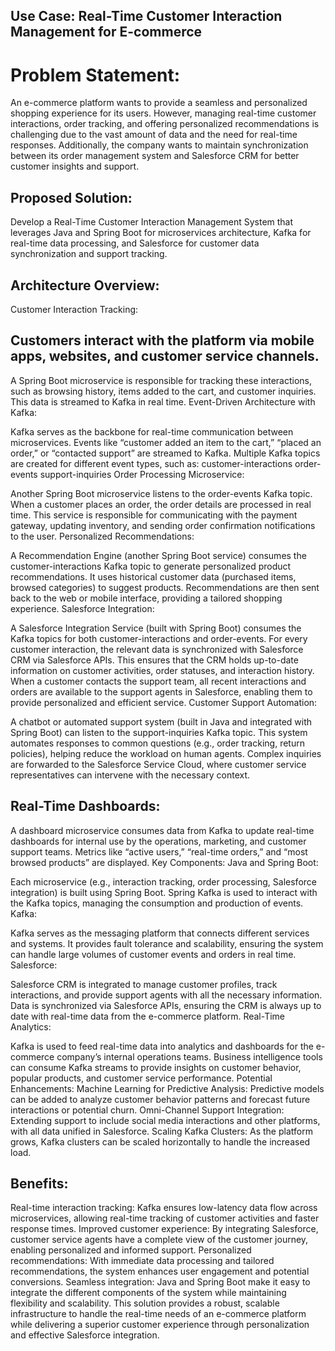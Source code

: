 ## Use Case: Real-Time Customer Interaction Management for E-commerce
# Problem Statement:
An e-commerce platform wants to provide a seamless and personalized shopping experience for its users. However, managing real-time customer interactions, order tracking, and offering personalized recommendations is challenging due to the vast amount of data and the need for real-time responses. Additionally, the company wants to maintain synchronization between its order management system and Salesforce CRM for better customer insights and support.

## Proposed Solution:
Develop a Real-Time Customer Interaction Management System that leverages Java and Spring Boot for microservices architecture, Kafka for real-time data processing, and Salesforce for customer data synchronization and support tracking.

## Architecture Overview:
Customer Interaction Tracking:

## Customers interact with the platform via mobile apps, websites, and customer service channels.
A Spring Boot microservice is responsible for tracking these interactions, such as browsing history, items added to the cart, and customer inquiries. This data is streamed to Kafka in real time.
Event-Driven Architecture with Kafka:

Kafka serves as the backbone for real-time communication between microservices. Events like “customer added an item to the cart,” “placed an order,” or “contacted support” are streamed to Kafka.
Multiple Kafka topics are created for different event types, such as:
customer-interactions
order-events
support-inquiries
Order Processing Microservice:

Another Spring Boot microservice listens to the order-events Kafka topic. When a customer places an order, the order details are processed in real time.
This service is responsible for communicating with the payment gateway, updating inventory, and sending order confirmation notifications to the user.
Personalized Recommendations:

A Recommendation Engine (another Spring Boot service) consumes the customer-interactions Kafka topic to generate personalized product recommendations. It uses historical customer data (purchased items, browsed categories) to suggest products.
Recommendations are then sent back to the web or mobile interface, providing a tailored shopping experience.
Salesforce Integration:

A Salesforce Integration Service (built with Spring Boot) consumes the Kafka topics for both customer-interactions and order-events.
For every customer interaction, the relevant data is synchronized with Salesforce CRM via Salesforce APIs. This ensures that the CRM holds up-to-date information on customer activities, order statuses, and interaction history.
When a customer contacts the support team, all recent interactions and orders are available to the support agents in Salesforce, enabling them to provide personalized and efficient service.
Customer Support Automation:

A chatbot or automated support system (built in Java and integrated with Spring Boot) can listen to the support-inquiries Kafka topic. This system automates responses to common questions (e.g., order tracking, return policies), helping reduce the workload on human agents.
Complex inquiries are forwarded to the Salesforce Service Cloud, where customer service representatives can intervene with the necessary context.
## Real-Time Dashboards:

A dashboard microservice consumes data from Kafka to update real-time dashboards for internal use by the operations, marketing, and customer support teams.
Metrics like “active users,” “real-time orders,” and “most browsed products” are displayed.
Key Components:
Java and Spring Boot:

Each microservice (e.g., interaction tracking, order processing, Salesforce integration) is built using Spring Boot.
Spring Kafka is used to interact with the Kafka topics, managing the consumption and production of events.
Kafka:

Kafka serves as the messaging platform that connects different services and systems. It provides fault tolerance and scalability, ensuring the system can handle large volumes of customer events and orders in real time.
Salesforce:

Salesforce CRM is integrated to manage customer profiles, track interactions, and provide support agents with all the necessary information.
Data is synchronized via Salesforce APIs, ensuring the CRM is always up to date with real-time data from the e-commerce platform.
Real-Time Analytics:

Kafka is used to feed real-time data into analytics and dashboards for the e-commerce company’s internal operations teams.
Business intelligence tools can consume Kafka streams to provide insights on customer behavior, popular products, and customer service performance.
Potential Enhancements:
Machine Learning for Predictive Analysis: Predictive models can be added to analyze customer behavior patterns and forecast future interactions or potential churn.
Omni-Channel Support Integration: Extending support to include social media interactions and other platforms, with all data unified in Salesforce.
Scaling Kafka Clusters: As the platform grows, Kafka clusters can be scaled horizontally to handle the increased load.
## Benefits:
Real-time interaction tracking: Kafka ensures low-latency data flow across microservices, allowing real-time tracking of customer activities and faster response times.
Improved customer experience: By integrating Salesforce, customer service agents have a complete view of the customer journey, enabling personalized and informed support.
Personalized recommendations: With immediate data processing and tailored recommendations, the system enhances user engagement and potential conversions.
Seamless integration: Java and Spring Boot make it easy to integrate the different components of the system while maintaining flexibility and scalability.
This solution provides a robust, scalable infrastructure to handle the real-time needs of an e-commerce platform while delivering a superior customer experience through personalization and effective Salesforce integration.
